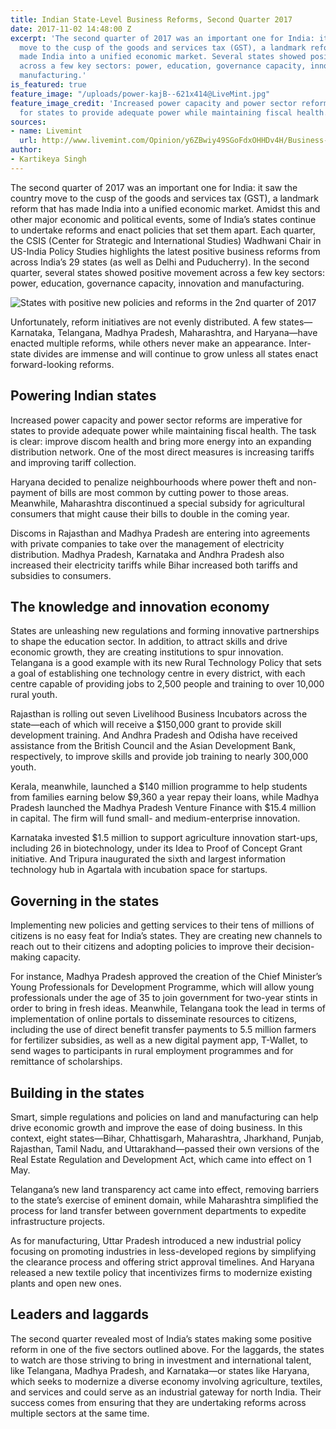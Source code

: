 ```yaml
---
title: Indian State-Level Business Reforms, Second Quarter 2017
date: 2017-11-02 14:48:00 Z
excerpt: 'The second quarter of 2017 was an important one for India: it saw the country
  move to the cusp of the goods and services tax (GST), a landmark reform that has
  made India into a unified economic market. Several states showed positive movement
  across a few key sectors: power, education, governance capacity, innovation and
  manufacturing.'
is_featured: true
feature_image: "/uploads/power-kajB--621x414@LiveMint.jpg"
feature_image_credit: 'Increased power capacity and power sector reforms are imperative
  for states to provide adequate power while maintaining fiscal health. Photo: Bloomberg'
sources:
- name: Livemint
  url: http://www.livemint.com/Opinion/y6ZBwiy49SGoFdxOHHDv4H/Business-reforms-leaders-and-laggards.html
author:
- Kartikeya Singh
---
```


The second quarter of 2017 was an important one for India: it saw the country move to the cusp of the goods and services tax (GST), a landmark reform that has made India into a unified economic market. Amidst this and other major economic and political events, some of India’s states continue to undertake reforms and enact policies that set them apart. Each quarter, the CSIS (Center for Strategic and International Studies) Wadhwani Chair in US-India Policy Studies highlights the latest positive business reforms from across India’s 29 states (as well as Delhi and Puducherry). In the second quarter, several states showed positive movement across a few key sectors: power, education, governance capacity, innovation and manufacturing.

<img src="/uploads/g-Oped-map-web.jpg" style="max-width: 621px;margin: 0 auto;" alt="States with positive new policies and reforms in the 2nd quarter of 2017" />

Unfortunately, reform initiatives are not evenly distributed. A few states—Karnataka, Telangana, Madhya Pradesh, Maharashtra, and Haryana—have enacted multiple reforms, while others never make an appearance. Inter-state divides are immense and will continue to grow unless all states enact forward-looking reforms.

## Powering Indian states

Increased power capacity and power sector reforms are imperative for states to provide adequate power while maintaining fiscal health. The task is clear: improve discom health and bring more energy into an expanding distribution network. One of the most direct measures is increasing tariffs and improving tariff collection.

Haryana decided to penalize neighbourhoods where power theft and non-payment of bills are most common by cutting power to those areas. Meanwhile, Maharashtra discontinued a special subsidy for agricultural consumers that might cause their bills to double in the coming year.

Discoms in Rajasthan and Madhya Pradesh are entering into agreements with private companies to take over the management of electricity distribution. Madhya Pradesh, Karnataka and Andhra Pradesh also increased their electricity tariffs while Bihar increased both tariffs and subsidies to consumers.

## The knowledge and innovation economy

States are unleashing new regulations and forming innovative partnerships to shape the education sector. In addition, to attract skills and drive economic growth, they are creating institutions to spur innovation. Telangana is a good example with its new Rural Technology Policy that sets a goal of establishing one technology centre in every district, with each centre capable of providing jobs to 2,500 people and training to over 10,000 rural youth.

Rajasthan is rolling out seven Livelihood Business Incubators across the state—each of which will receive a $150,000 grant to provide skill development training. And Andhra Pradesh and Odisha have received assistance from the British Council and the Asian Development Bank, respectively, to improve skills and provide job training to nearly 300,000 youth.

Kerala, meanwhile, launched a $140 million programme to help students from families earning below $9,360 a year repay their loans, while Madhya Pradesh launched the Madhya Pradesh Venture Finance with $15.4 million in capital. The firm will fund small- and medium-enterprise innovation.

Karnataka invested $1.5 million to support agriculture innovation start-ups, including 26 in biotechnology, under its Idea to Proof of Concept Grant initiative. And Tripura inaugurated the sixth and largest information technology hub in Agartala with incubation space for startups.

## Governing in the states

Implementing new policies and getting services to their tens of millions of citizens is no easy feat for India’s states. They are creating new channels to reach out to their citizens and adopting policies to improve their decision-making capacity.

For instance, Madhya Pradesh approved the creation of the Chief Minister’s Young Professionals for Development Programme, which will allow young professionals under the age of 35 to join government for two-year stints in order to bring in fresh ideas. Meanwhile, Telangana took the lead in terms of implementation of online portals to disseminate resources to citizens, including the use of direct benefit transfer payments to 5.5 million farmers for fertilizer subsidies, as well as a new digital payment app, T-Wallet, to send wages to participants in rural employment programmes and for remittance of scholarships.

## Building in the states

Smart, simple regulations and policies on land and manufacturing can help drive economic growth and improve the ease of doing business. In this context, eight states—Bihar, Chhattisgarh, Maharashtra, Jharkhand, Punjab, Rajasthan, Tamil Nadu, and Uttarakhand—passed their own versions of the Real Estate Regulation and Development Act, which came into effect on 1 May.

Telangana’s new land transparency act came into effect, removing barriers to the state’s exercise of eminent domain, while Maharashtra simplified the process for land transfer between government departments to expedite infrastructure projects.

As for manufacturing, Uttar Pradesh introduced a new industrial policy focusing on promoting industries in less-developed regions by simplifying the clearance process and offering strict approval timelines. And Haryana released a new textile policy that incentivizes firms to modernize existing plants and open new ones.

## Leaders and laggards

The second quarter revealed most of India’s states making some positive reform in one of the five sectors outlined above. For the laggards, the states to watch are those striving to bring in investment and international talent, like Telangana, Madhya Pradesh, and Karnataka—or states like Haryana, which seeks to modernize a diverse economy involving agriculture, textiles, and services and could serve as an industrial gateway for north India. Their success comes from ensuring that they are undertaking reforms across multiple sectors at the same time.